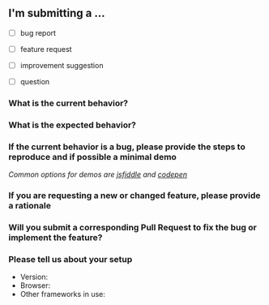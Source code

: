 ## I'm submitting a ...
  - [ ] bug report
  - [ ] feature request
  - [ ] improvement suggestion
  - [ ] question


### What is the current behavior?



### What is the expected behavior?



### If the current behavior is a bug, please provide the steps to reproduce and if possible a minimal demo
_Common options for demos are [jsfiddle](https://jsfiddle.net/) and [codepen](https://codepen.io)_



### If you are requesting a new or changed feature, please provide a rationale



### Will you submit a corresponding Pull Request to fix the bug or implement the feature?


### Please tell us about your setup
  
  * Version:
  * Browser:
  * Other frameworks in use:

